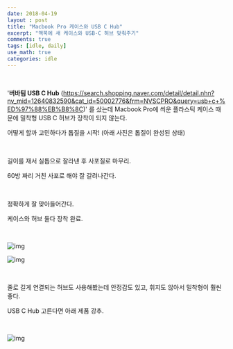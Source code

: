 ```yaml
---
date: 2018-04-19
layout : post
title: "Macbook Pro 케이스와 USB C Hub"
excerpt: "맥북에 새 케이스와 USB-C 허브 맞춰주기"
comments: true
tags: [idle, daily]
use_math: true
categories: idle
---
```


<br>

'**버바팀 USB C Hub**  (<https://search.shopping.naver.com/detail/detail.nhn?nv_mid=12640832590&cat_id=50002776&frm=NVSCPRO&query=usb+c+%ED%97%88%EB%B8%8C>)' 를 샀는데 Macbook Pro에 씌운 플라스틱 케이스 때문에 밀착형 USB C 허브가 장착이 되지 않는다.

어떻게 할까 고민하다가 톱질을 시작! (아래 사진은 톱질이 완성된 상태)

<br>  

길이를 재서 실톱으로 잘라낸 후 사포질로 마무리. 

60방 짜리 거친 사포로 해야 잘 갈려나간다.

 <br>

정확하게 잘 맞아들어간다. 

케이스와 허브 둘다 장착 완료.

<br>

![img](https://raw.githubusercontent.com/lovesignal/img/master/etc/IMG_8214.JPG) 

![img](https://raw.githubusercontent.com/lovesignal/img/master/etc/IMG_8216.JPG) 

<br>

줄로 길게 연결되는 허브도 사용해봤는데 안정감도 있고, 휘지도 않아서 밀착형이 훨씬 좋다.

USB C Hub 고른다면 아래 제품 강추.

<br>

![img](https://raw.githubusercontent.com/lovesignal/img/master/etc/IMG_8217.JPG)  

 
